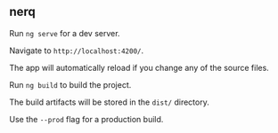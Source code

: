 ## nerq

Run `ng serve` for a dev server.

Navigate to `http://localhost:4200/`.

The app will automatically reload if you change any of the source files.

Run `ng build` to build the project.

The build artifacts will be stored in the `dist/` directory.

Use the `--prod` flag for a production build.
